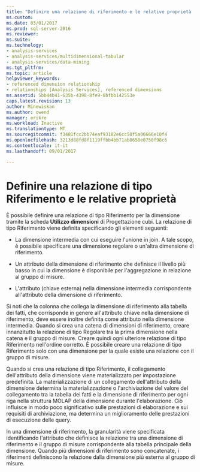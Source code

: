 ```yaml
---
title: "Definire una relazione di riferimento e le relative proprietà | Documenti Microsoft"
ms.custom: 
ms.date: 03/01/2017
ms.prod: sql-server-2016
ms.reviewer: 
ms.suite: 
ms.technology:
- analysis-services
- analysis-services/multidimensional-tabular
- analysis-services/data-mining
ms.tgt_pltfrm: 
ms.topic: article
helpviewer_keywords:
- referenced dimension relationship
- relationships [Analysis Services], referenced dimensions
ms.assetid: 5bb44b41-635b-4398-8fe9-0bfbb142553e
caps.latest.revision: 13
author: Minewiskan
ms.author: owend
manager: erikre
ms.workload: Inactive
ms.translationtype: MT
ms.sourcegitcommit: f3481fcc2bb74eaf93182e6cc58f5a06666e10f4
ms.openlocfilehash: 3213d88fd8f1119ffbb4bb71ab8658e0750f98c6
ms.contentlocale: it-it
ms.lasthandoff: 09/01/2017

---
```

# <a name="define-a-referenced-relationship-and-referenced-relationship-properties"></a>Definire una relazione di tipo Riferimento e le relative proprietà
  È possibile definire una relazione di tipo Riferimento per la dimensione tramite la scheda **Utilizzo dimensioni** di Progettazione cubi. La relazione di tipo Riferimento viene definita specificando gli elementi seguenti:  
  
-   La dimensione intermedia con cui eseguire l'unione in join. A tale scopo, è possibile specificare una dimensione regolare o un'altra dimensione di riferimento.  
  
-   Un attributo della dimensione di riferimento che definisce il livello più basso in cui la dimensione è disponibile per l'aggregazione in relazione al gruppo di misure.  
  
-   L'attributo (chiave esterna) nella dimensione intermedia corrispondente all'attributo della dimensione di riferimento.  
  
 Si noti che la colonna che collega la dimensione di riferimento alla tabella dei fatti, che corrisponde in genere all'attributo chiave nella dimensione di riferimento, deve essere inoltre definita come attributo nella dimensione intermedia. Quando si crea una catena di dimensioni di riferimento, creare innanzitutto la relazione di tipo Regolare tra la prima dimensione nella catena e il gruppo di misure. Creare quindi ogni ulteriore relazione di tipo Riferimento nell'ordine corretto. È possibile creare una relazione di tipo Riferimento solo con una dimensione per la quale esiste una relazione con il gruppo di misure.  
  
 Quando si crea una relazione di tipo Riferimento, il collegamento dell'attributo della dimensione viene materializzato per impostazione predefinita. La materializzazione di un collegamento dell'attributo della dimensione determina la materializzazione o l'archiviazione del valore del collegamento tra la tabella dei fatti e la dimensione di riferimento per ogni riga nella struttura MOLAP della dimensione durante l'elaborazione. Ciò influisce in modo poco significativo sulle prestazioni di elaborazione e sui requisiti di archiviazione, ma determina un miglioramento delle prestazioni di esecuzione delle query.  
  
 In una dimensione di riferimento, la granularità viene specificata identificando l'attributo che definisce la relazione tra una dimensione di riferimento e il gruppo di misure corrispondente alla tabella principale della dimensione. Quando più dimensioni di riferimento sono concatenate, i riferimenti definiscono la relazione dalla dimensione più esterna al gruppo di misure.  
  
  

